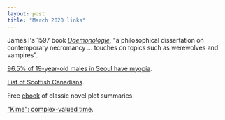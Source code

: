 ```yaml
---
layout: post
title: "March 2020 links"
---
```


James I's 1597 book [_Daemonologie_](https://en.wikipedia.org/wiki/Daemonologie),
"a philosophical dissertation on contemporary necromancy ... touches on topics
such as werewolves and vampires".

[96.5% of 19-year-old males in Seoul have myopia](https://iovs.arvojournals.org/article.aspx?articleid=2166142).

[List of Scottish Canadians](https://en.wikipedia.org/wiki/List_of_Scottish_Canadians).

Free
[ebook](https://drive.google.com/file/d/1l0ymFMKh5-BB8FK0Wiw1ytf7eG_74k-c/view?usp=sharing) of
classic novel plot summaries.

["Kime": complex-valued time](https://www.socr.umich.edu/spacekime/).


